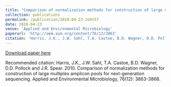 ```yaml
---
title: "Comparison of normalization methods for construction of large multiplex amplicon pools for next-generation sequencing"
collection: publications
permalink: /publication/2010-04-23-John57
date: 2010-04-23
venue: 'Applied and Environmental Microbiology'
paperurl: 'http://aem.asm.org/content/76/12/3863'
citation: 'Harris, J.K., J.W. Sahl, T.A. Castoe, B.D. Wagner, D.D. Pollock and J.R. Spear.  2010.  Comparison of normalization methods for construction of large multiplex amplicon pools for next-generation sequencing.  Applied and Environmental Microbiology, 76(12):  3863-3868.'
---
```


<a href='http://aem.asm.org/content/76/12/3863'>Download paper here</a>

Recommended citation: Harris, J.K., J.W. Sahl, T.A. Castoe, B.D. Wagner, D.D. Pollock and J.R. Spear.  2010.  Comparison of normalization methods for construction of large multiplex amplicon pools for next-generation sequencing.  Applied and Environmental Microbiology, 76(12):  3863-3868.